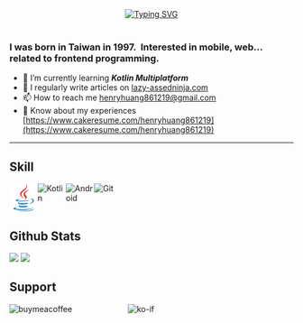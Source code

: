 <div align="center">
  <a href="https://git.io/typing-svg"><img src="https://readme-typing-svg.demolab.com?font=PT+Mono&size=32&duration=3000&pause=1000&color=39FF14&center=true&vCenter=true&width=500&lines=I'm+Henry+Huang.;I'm+an+Android+developer." alt="Typing SVG" /></a><br/>
  <img style="width: 20%;" src="https://profile-counter.glitch.me/henryhuang1219/count.svg" alt="" />
</div>

<h3 align="left">
  I was born in Taiwan in 1997.&nbsp&nbspInterested in mobile, web... related to frontend programming.<br/>
</h3>

- 🌱 I’m currently learning ***Kotlin Multiplatform***
- 📝 I regularly write articles on [lazy-assedninja.com](https://lazy-assedninja.com)
- 📫 How to reach me henryhuang861219@gmail.com
- 📄 Know about my experiences [https://www.cakeresume.com/henryhuang861219](https://www.cakeresume.com/henryhuang861219)

---


## Skill
<div>
  <img align="left" height="50" width="50" src="https://raw.githubusercontent.com/devicons/devicon/master/icons/java/java-original.svg" alt="Java" />
  <img align="left" height="50" width="50" src="https://cdn.simpleicons.org/Kotlin" alt="Kotlin" />
  <img align="left" height="50" width="50" src="https://cdn.simpleicons.org/Android" alt="Android" />
  <img align="left" height="50" width="50" src="https://cdn.simpleicons.org/Git" alt="Git" />
  <br/><br/><br/>
</div>

## Github Stats  
<div align="left">
  <img src="https://github-readme-stats.vercel.app/api?username=henryhuang1219&hide=issues&show_icons=true&count_private=true&line_height=24&hide_border=true&title_color=39FF14&icon_color=39FF14&text_color=fff&bg_color=000" />
  <img src="https://github-readme-stats.vercel.app/api/top-langs/?username=henryhuang1219&show_icons=true&hide_border=true&layout=compact&title_color=39FF14&icon_color=39FF14&text_color=fff&bg_color=000" />
</div>

## Support
<div>
  <a href="https://www.buymeacoffee.com/henryhuang">
    <img align="left" src="https://cdn.buymeacoffee.com/buttons/v2/default-yellow.png" height="50" width="210" alt="buymeacoffee" />
  </a>
  <a href="https://ko-fi.com/henryhuang">
    <img align="left" src="https://cdn.ko-fi.com/cdn/kofi3.png?v=3" height="50" width="210" alt="ko-if" />
  </a>
</div>
